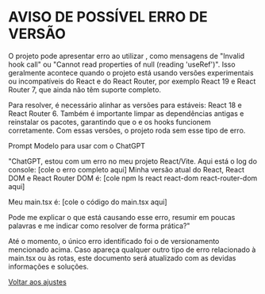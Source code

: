 # AVISO DE POSSÍVEL ERRO DE VERSÃO
O projeto pode apresentar erro ao utilizar , como mensagens de "Invalid hook call" ou "Cannot read properties of null (reading 'useRef')". Isso geralmente acontece quando o projeto está usando versões experimentais ou incompatíveis do React e do React Router, por exemplo React 19 e React Router 7, que ainda não têm suporte completo.

Para resolver, é necessário alinhar as versões para estáveis: React 18 e React Router 6. Também é importante limpar as dependências antigas e reinstalar os pacotes, garantindo que o e os hooks funcionem corretamente. Com essas versões, o projeto roda sem esse tipo de erro.

Prompt Modelo para usar com o ChatGPT

"ChatGPT, estou com um erro no meu projeto React/Vite. Aqui está o log do console:
[cole o erro completo aqui]
Minha versão atual do React, React DOM e React Router DOM é:
[cole npm ls react react-dom react-router-dom aqui]

Meu main.tsx é:
[cole o código do main.tsx aqui]

Pode me explicar o que está causando esse erro, resumir em poucas palavras e me indicar como resolver de forma prática?"

Até o momento, o único erro identificado foi o de versionamento mencionado acima. Caso apareça qualquer outro tipo de erro relacionado à main.tsx ou às rotas, este documento será atualizado com as devidas informações e soluções.

[Voltar aos ajustes](./AjustesProjeto.md)